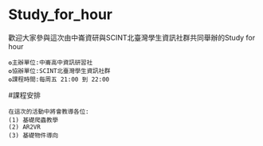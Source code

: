 # Study_for_hour
歡迎大家參與這次由中崙資研與SCINT北臺灣學生資訊社群共同舉辦的Study for hour
```
✪主辦單位:中崙高中資訊研習社
✪協辦單位:SCINT北臺灣學生資訊社群
✪課程時間:每周五 21:00 到 22:00
```

#課程安排
```
在這次的活動中將會教導各位:
(1) 基礎爬蟲教學
(2) AR2VR
(3) 基礎物件導向
```


